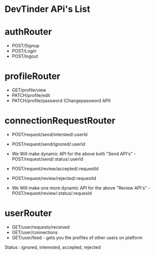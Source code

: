 # DevTinder APi's List


# authRouter
 - POST/Signup
 - POST/Login
 - POST/logout

# profileRouter
 - GET/profile/view
 - PATCH/profile/edit
 - PATCH/profile/password (Changepassword API)

# connectionRequestRouter
 - POST/request/send/intersted/:userId
 - POST/request/send/ignored/:userId

 - We Will make dynamic API for the above both "Send API's" -  POST/request/send/:status/:userId


 - POST/request/review/accepted/:requestId
 - POST/request/review/rejected/:requestId

 - We Will make one more dynamic API for the above "Review API's" - POST/request/review/:status/:requesId

# userRouter
 - GET/user/requests/received
 - GET/user/connections
 - GET/user/feed - gets you the profiles of other users on platform



 Status : ignored, interested, accepted, rejected 